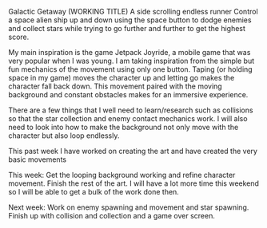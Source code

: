 Galactic Getaway (WORKING TITLE)
A side scrolling endless runner
Control a space alien ship up and down using the space button to dodge enemies and collect stars while trying to go further and further to get the highest score.

My main inspiration is the game Jetpack Joyride, a mobile game that was very popular when I was young. I am taking inspiration from the simple but fun mechanics of the movement using only one button. Taping (or holding space in my game) moves the character up and letting go makes the character fall back down. This movement paired with the moving background and constant obstacles makes for an immersive experience.

There are a few things that I well need to learn/research such as collisions so that the star collection and enemy contact mechanics work. I will also need to look into how to make the background not only move with the character but also loop endlessly.

This past week I have worked on creating the art and have created the very basic movements

This week: Get the looping background working and refine character movement. Finish the rest of the art. I will have a lot more time this weekend so I will be able to get a bulk of the work done then.

Next week: Work on enemy spawning and movement and star spawning. Finish up with collision and collection and a game over screen.
